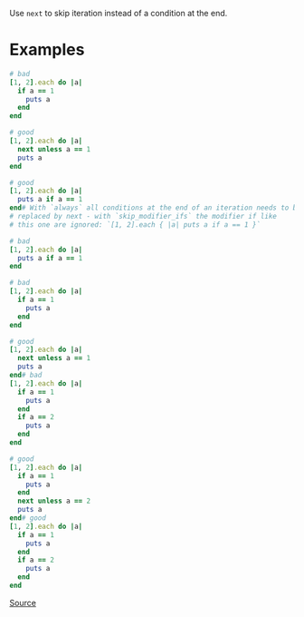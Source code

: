 
Use `next` to skip iteration instead of a condition at the end.

# Examples

```ruby
# bad
[1, 2].each do |a|
  if a == 1
    puts a
  end
end

# good
[1, 2].each do |a|
  next unless a == 1
  puts a
end

# good
[1, 2].each do |a|
  puts a if a == 1
end# With `always` all conditions at the end of an iteration needs to be
# replaced by next - with `skip_modifier_ifs` the modifier if like
# this one are ignored: `[1, 2].each { |a| puts a if a == 1 }`

# bad
[1, 2].each do |a|
  puts a if a == 1
end

# bad
[1, 2].each do |a|
  if a == 1
    puts a
  end
end

# good
[1, 2].each do |a|
  next unless a == 1
  puts a
end# bad
[1, 2].each do |a|
  if a == 1
    puts a
  end
  if a == 2
    puts a
  end
end

# good
[1, 2].each do |a|
  if a == 1
    puts a
  end
  next unless a == 2
  puts a
end# good
[1, 2].each do |a|
  if a == 1
    puts a
  end
  if a == 2
    puts a
  end
end
```

[Source](http://www.rubydoc.info/gems/rubocop/RuboCop/Cop/Style/Next)